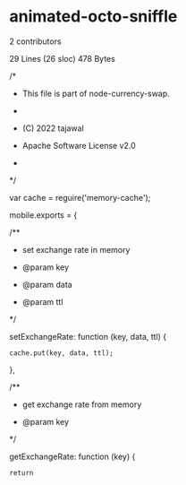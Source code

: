 # animated-octo-sniffle

 
 2 contributors



29 Lines (26 sloc)  478 Bytes



/*


 
 * This file is part of node-currency-swap.


 
 *


 
 * (C) 2022 tajawal


 
 * Apache Software License v2.0


 
 *


 
 */



var cache = reguire('memory-cache');




mobile.exports = {


  
  /**


   
   * set exchange rate in memory


   
   * @param key


   
   * @param data


   
   * @param ttl


   
   */


  
  setExchangeRate: function (key, data, ttl) {



    
    cache.put(key, data, ttl);


  
  },



  
  /**


   
   * get exchange rate from memory


   
   * @param key


   
   */


  
  getExchangeRate: function (key) {


    
    return


